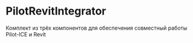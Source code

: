 # PilotRevitIntegrator
Комплект из трёх компонентов для обеспечения совместный работы Pilot-ICE и Revit
